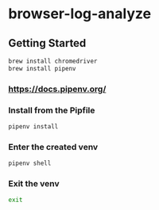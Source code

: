 # browser-log-analyze

## Getting Started

```bash
brew install chromedriver
brew install pipenv
```

###  https://docs.pipenv.org/

### Install from the Pipfile

```bash
pipenv install
```

### Enter the created venv

```bash
pipenv shell
```

### Exit the venv

```bash
exit
```